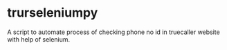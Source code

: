 # trurseleniumpy
A script to automate process of checking phone no id in truecaller website with help of selenium.
